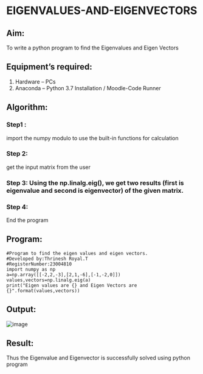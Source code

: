 # EIGENVALUES-AND-EIGENVECTORS
## Aim:
To write a python program to find the Eigenvalues and Eigen Vectors
## Equipment’s required:
1. 	Hardware – PCs
2. 	Anaconda – Python 3.7 Installation / Moodle-Code Runner
## Algorithm:
### Step1 :  
import the numpy modulo to use the built-in functions for calculation
### Step 2: 
get the input matrix from the user
### Step 3: Using the np.linalg.eig(),  we get two results (first is eigenvalue and second is eigenvector) of the given matrix.
### Step 4:
End the program 

## Program:
```
#Program to find the eigen values and eigen vectors.
#Developed by:Thrinesh Royal.T
#RegisterNumber:23004810
import numpy as np
a=np.array([[-2,2,-3],[2,1,-6],[-1,-2,0]])
values,vectors=np.linalg.eig(a)
print("Eigen values are {} and Eigen Vectors are {}".format(values,vectors))
```

## Output:
![image](https://github.com/Thrineshroyal/EIGENVALUES-AND-EIGENVECTORS/assets/145741928/aaacbed2-256d-4d1b-8fec-31d6ff531530)
## Result:
Thus the Eigenvalue and Eigenvector is successfully solved using python program
